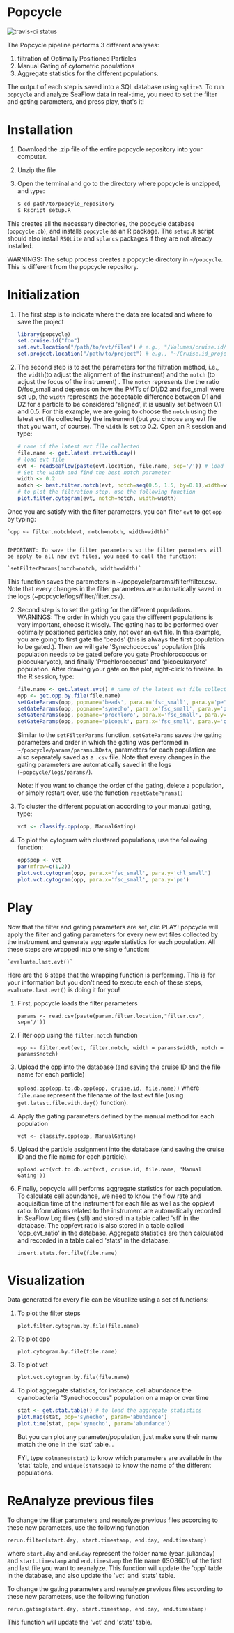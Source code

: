Popcycle
========

![travis-ci status](https://travis-ci.org/uwescience/popcycle.svg?branch=master)

The Popcycle pipeline performs 3 different analyses:

1. filtration of Optimally Positioned Particles
2. Manual Gating of cytometric populations
3. Aggregate statistics for the different populations.

The output of each step is saved into a SQL database using `sqlite3`. To run `popcycle` and analyze SeaFlow data in real-time, you need to set the filter and gating parameters, and press play, that's it!

# Installation
1. Download the .zip file of the entire popcycle repository into your computer.

2. Unzip the file

3. Open the terminal and go to the directory where popcycle is unzipped, and type:

    ```sh
    $ cd path/to/popcyle_repository
    $ Rscript setup.R
    ```

This creates all the necessary directories, the popcycle database (`popcycle.db`), and installs `popcycle` as an R package. The `setup.R` script should also install `RSQLite` and `splancs` packages if they are not already installed.

WARNINGS: The setup process creates a popcycle directory in `~/popcycle`. This is different from the popcycle repository. 

# Initialization
1. The first step is to indicate where the data are located and where to save the project

    ```r
    library(popcycle) 
    set.cruise.id("foo")
    set.evt.location("/path/to/evt/files") # e.g., "/Volumes/cruise.id/evt"
    set.project.location("/path/to/project") # e.g., "~/Cruise.id_project"
    ```

2. The second step is to set the parameters for the filtration method, i.e., the `width`(to adjust the alignment of the instrument) and the `notch` (to adjust the focus of the instrument) . The `notch` represents the the ratio D/fsc_small and  depends on how the PMTs of D1/D2 and fsc_small were set up, the `width` represents the acceptable difference between D1 and D2 for a particle to be considered 'aligned', it is usually set between 0.1 and 0.5. For this example, we are going to choose the `notch` using the latest evt file collected by the instrument (but you choose any evt file that you want, of course). The `width` is  set to 0.2. Open an R session and type:

    ```r
    # name of the latest evt file collected
    file.name <- get.latest.evt.with.day() 
    # load evt file
    evt <- readSeaflow(paste(evt.location, file.name, sep='/')) # load the evt file
    # Set the width and find the best notch parameter
    width <- 0.2
    notch <- best.filter.notch(evt, notch=seq(0.5, 1.5, by=0.1),width=width, do.plot=TRUE)
    # to plot the filtration step, use the following function
    plot.filter.cytogram(evt, notch=notch, width=width)
    ```
    
  Once you are satisfy with the filter parameters, you can filter `evt` to get `opp` by typing:
  
    `opp <- filter.notch(evt, notch=notch, width=width)`


    IMPORTANT: To save the filter parameters so the filter parmaters will be apply to all new evt files, you need to call the function: 
    
    `setFilterParams(notch=notch, width=width)` 

This function saves the parameters in ~/popcycle/params/filter/filter.csv. Note that every changes in the filter parameters are automatically saved in the logs (~popcycle/logs/filter/filter.csv).


2. Second step is to set the gating for the different populations. WARNINGS: The order in which you gate the different populations is very important, choose it wisely. The gating has to be performed over optimally positioned particles only, not over an evt file. In this example, you are going to first gate the 'beads' (this is always the first population to be gated.). Then we will gate 'Synechococcus' population (this population needs to be gated before you gate Prochlorococcus or picoeukaryote), and finally 'Prochlorococcus' and 'picoeukaryote' population. After drawing your gate on the plot, right-click to finalize.
In the R session, type:

    ```r
    file.name <- get.latest.evt() # name of the latest evt file collected
    opp <- get.opp.by.file(file.name)
    setGateParams(opp, popname='beads', para.x='fsc_small', para.y='pe')
    setGateParams(opp, popname='synecho', para.x='fsc_small', para.y='pe')
    setGateParams(opp, popname='prochloro', para.x='fsc_small', para.y='chl_small')
    setGateParams(opp, popname='picoeuk', para.x='fsc_small', para.y='chl_small')
    ```

    Similar to the `setFilterParams` function, `setGateParams` saves the gating parameters and order in which the gating was performed in `~/popcycle/params/params.RData`, parameters for each population are also separately saved as a `.csv` file. Note that every changes in the gating parameters are automatically saved in the logs (`~popcycle/logs/params/`).

    Note: If you want to change the order of the gating, delete a population, or simply restart over, use the function 
    <code>resetGateParams()</code>
    
3. To cluster the different population according to your manual gating, type:

    ```r
    vct <- classify.opp(opp, ManualGating)
    ```
4. To plot the cytogram with clustered populations, use the following function:

    ```r
    opp$pop <- vct
    par(mfrow=c(1,2))
    plot.vct.cytogram(opp, para.x='fsc_small', para.y='chl_small')
    plot.vct.cytogram(opp, para.x='fsc_small', para.y='pe')
    ```



# Play

Now that the filter and gating parameters are set, clic PLAY! popcycle will apply the filter and gating parameters for every new evt files collected by the instrument and generate aggregate statistics for each population. All these steps are wrapped into one single function:

    `evaluate.last.evt()`

Here are the 6 steps that the wrapping function is performing. This is for your information but you don't need to execute each of these steps, `evaluate.last.evt()` is doing it for you!

1. First, popcycle loads the filter parameters

    `params <- read.csv(paste(param.filter.location,"filter.csv", sep='/'))`

2. Filter opp using the `filter.notch` function

    `opp <- filter.evt(evt, filter.notch, width = params$width, notch = params$notch)`

3. Upload the opp into the database (and saving the cruise ID and the file name for each particle)

    `upload.opp(opp.to.db.opp(opp, cruise.id, file.name))` where `file.name` represent the filename of the last evt file (using `get.latest.file.with.day()` function).

4. Apply the gating parameters defined by the manual method for each population

    `vct <- classify.opp(opp, ManualGating)` 

5. Upload the particle assignment into the database (and saving the cruise ID and the file name for each particle).

    `upload.vct(vct.to.db.vct(vct, cruise.id, file.name, 'Manual Gating'))`

6. Finally, popcycle will performs aggregate statistics for each population. To calculate cell abundance, we need to know the flow rate and acquisition time of the instrument for each file as well as the opp/evt ratio. Informations related to the instrument are automatically recorded in SeaFlow Log files (.sfl) and stored in a table called 'sfl' in the database. The opp/evt ratio is also stored in a table called 'opp_evt_ratio' in the database. Aggregate statistics are then calculated and recorded in a table called 'stats' in the database.

    `insert.stats.for.file(file.name)`

# Visualization
Data generated for every file can be visualize using a set of functions:

1. To plot the filter steps

    `plot.filter.cytogram.by.file(file.name)`

2. To plot opp

    `plot.cytogram.by.file(file.name)`

3. To plot vct

    `plot.vct.cytogram.by.file(file.name)`

4. To plot aggregate statistics, for instance, cell abundance the cyanobacteria "Synechococcus" population on a map or over time

    ```r
    stat <- get.stat.table() # to load the aggregate statistics
    plot.map(stat, pop='synecho', param='abundance') 
    plot.time(stat, pop='synecho', param='abundance')
    ```

    But you can plot any parameter/population, just make sure their name match the one in the 'stat' table... 

    FYI, type `colnames(stat)` to know which parameters are available in the 'stat' table,  and `unique(stat$pop)` to know the name of the different populations.

# ReAnalyze previous files

To change the filter parameters and reanalyze previous files according to these new parameters, use the following function

`rerun.filter(start.day, start.timestamp, end.day, end.timestamp)`
    
where `start.day` and `end.day` represent the folder name (year_julianday) and `start.timestamp` and `end.timestamp` the file name (ISO8601) of the first and last file you want to reanalyze. This function will update the 'opp' table in the database, and also update the 'vct' and 'stats' table.

To change the gating parameters and reanalyze previous files according to these new parameters, use the following function

`rerun.gating(start.day, start.timestamp, end.day, end.timestamp)`

This function will update the 'vct' and 'stats' table.
